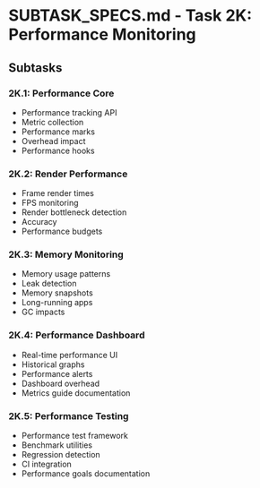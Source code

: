 # SUBTASK_SPECS.md - Task 2K: Performance Monitoring

## Subtasks

### 2K.1: Performance Core
- Performance tracking API
- Metric collection
- Performance marks
- Overhead impact
- Performance hooks

### 2K.2: Render Performance
- Frame render times
- FPS monitoring
- Render bottleneck detection
- Accuracy
- Performance budgets

### 2K.3: Memory Monitoring
- Memory usage patterns
- Leak detection
- Memory snapshots
- Long-running apps
- GC impacts

### 2K.4: Performance Dashboard
- Real-time performance UI
- Historical graphs
- Performance alerts
- Dashboard overhead
- Metrics guide documentation

### 2K.5: Performance Testing
- Performance test framework
- Benchmark utilities
- Regression detection
- CI integration
- Performance goals documentation 